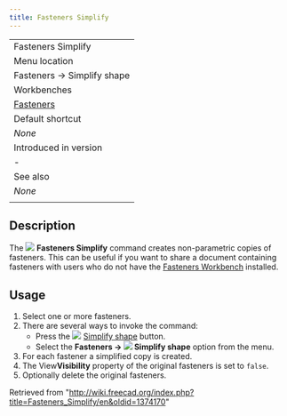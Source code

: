 ```yaml
---
title: Fasteners Simplify
---
```


|                                                         |
| ------------------------------------------------------- |
| Fasteners Simplify                                      |
| Menu location                                           |
| Fasteners → Simplify shape                              |
| Workbenches                                             |
| [Fasteners](/Fasteners_Workbench "Fasteners Workbench") |
| Default shortcut                                        |
| _None_                                                  |
| Introduced in version                                   |
| -                                                       |
| See also                                                |
| _None_                                                  |
|                                                         |

## Description

The ![](/images/Fasteners_Simplify.svg) **Fasteners Simplify** command creates non-parametric copies of fasteners. This can be useful if you want to share a document containing fasteners with users who do not have the [Fasteners Workbench](/Fasteners_Workbench "Fasteners Workbench") installed.

## Usage

1. Select one or more fasteners.
2. There are several ways to invoke the command:
   - Press the ![](/images/Fasteners_Simplify.svg) [Simplify shape](/Fasteners_Simplify "Fasteners Simplify") button.
   - Select the **Fasteners → ![](/images/Fasteners_Simplify.svg) Simplify shape** option from the menu.
3. For each fastener a simplified copy is created.
4. The View**Visibility** property of the original fasteners is set to `false`.
5. Optionally delete the original fasteners.

Retrieved from "<http://wiki.freecad.org/index.php?title=Fasteners_Simplify/en&oldid=1374170>"
